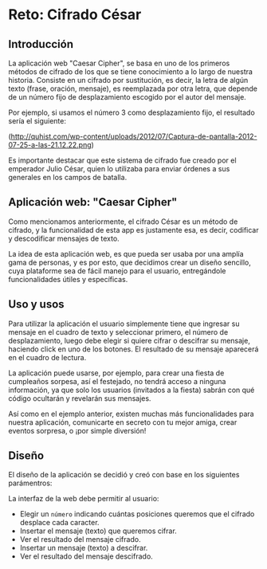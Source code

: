 # Reto: Cifrado César

## Introducción

La aplicación web "Caesar Cipher", se basa en uno de los primeros métodos de 
cifrado de los que se tiene conocimiento a lo largo de nuestra historia. 
Consiste en un cifrado por sustitución, es decir, la letra de algún texto 
(frase, oración, mensaje), es reemplazada por otra letra, que depende de un 
número fijo de desplazamiento escogido por el autor del mensaje.

Por ejemplo, si usamos el número 3 como desplazamiento fijo, el resultado sería
el siguiente:

(http://quhist.com/wp-content/uploads/2012/07/Captura-de-pantalla-2012-07-25-a-las-21.12.22.png) 


Es importante destacar que este sistema de cifrado fue creado por el emperador 
Julio César, quien lo utilizaba para enviar órdenes a sus generales en los 
campos de batalla.

## Aplicación web: "Caesar Cipher"

Como mencionamos anteriormente, el cifrado César es un método de cifrado, y la
funcionalidad de esta app es justamente esa, es decir, codificar y 
descodificar mensajes de texto. 

La idea de esta aplicación web, es que pueda ser usaba por una amplía gama de 
personas, y es por esto, que decidimos crear un diseño sencillo, cuya plataforme 
sea de fácil manejo para el usuario, entregándole funcionalidades útiles y 
específicas.

## Uso y usos

Para utilizar la aplicación el usuario simplemente tiene que ingresar su mensaje
en el cuadro de texto y seleccionar primero, el número de desplazamiento, luego
debe elegir si quiere cifrar o descifrar su mensaje, haciendo click en uno de los
botones. El resultado de su mensaje aparecerá en el cuadro de lectura.

La aplicación puede usarse, por ejemplo, para crear una fiesta de cumpleaños
sorpesa, así el festejado, no tendrá acceso a ninguna información, ya que
solo los usuarios (invitados a la fiesta) sabrán con qué código ocultarán y 
revelarán sus mensajes.

Así como en el ejemplo anterior, existen muchas más funcionalidades para nuestra
aplicación, comunicarte en secreto con tu mejor amiga, crear eventos sorpresa,
o ¡por simple diversión!

## Diseño

El diseño de la aplicación se decidió y creó con base en los siguientes parámentros:

La interfaz de la web debe permitir al usuario:

* Elegir un `número` indicando cuántas posiciones queremos que el cifrado
  desplace cada caracter.
* Insertar el mensaje (texto) que queremos cifrar.
* Ver el resultado del mensaje cifrado.
* Insertar un mensaje (texto) a descifrar.
* Ver el resultado del mensaje descifrado.
